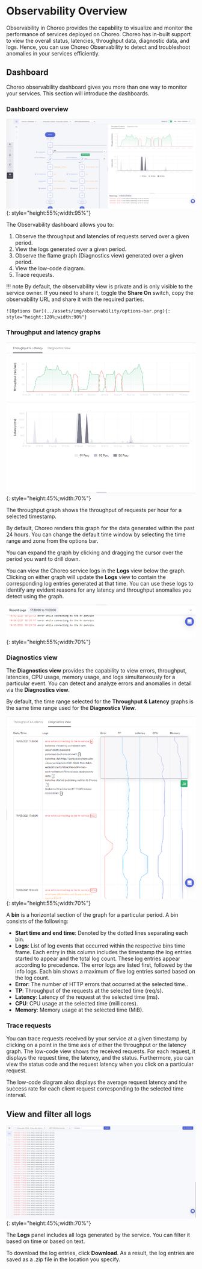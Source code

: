 # Observability Overview

Observability in Choreo provides the capability to visualize and monitor the performance of services deployed on Choreo. Choreo has in-built support to view the overall status, latencies, throughput data,  diagnostic data, and logs. Hence, you can use Choreo Observability to detect and troubleshoot anomalies in your services efficiently. 

## Dashboard
Choreo observability dashboard gives you more than one way to monitor your services. This section will introduce the dashboards. 

### Dashboard overview

![Dashboard Overview](../assets/img/observability/overview-overall.png){: style="height:55%;width:95%"}

The Observability dashboard allows you to:

1. Observe the throughput and latencies of requests served over a given period.
2. View the logs generated over a given period.
3. Observe the flame graph (Diagnostics view) generated over a given period.
4. View the low-code diagram.
5.  Trace requests.

!!! note
    By default, the observability view is private and is only visible to the service owner. If you need to share it, toggle the **Share On** switch, copy the observability URL and share it with the required parties.
    
    ![Options Bar](../assets/img/observability/options-bar.png){: style="height:120%;width:90%"}

### Throughput and latency graphs

![Throughput and Latency Graph](../assets/img/observability/throughput-and-latency.png){: style="height:45%;width:70%"}

The throughput graph shows the throughput of requests per hour for a selected timestamp. 

By default, Choreo renders this graph for the data generated within the past 24 hours. You can change the default time window by selecting the time range and zone from the options bar. 

You can expand the graph by clicking and dragging the cursor over the period you want to drill down.

You can view the Choreo service logs in the **Logs**  view below the graph. Clicking on either graph will update the **Logs** view to contain the corresponding log entries generated at that time. You can use these logs to identify any evident reasons for any latency and throughput anomalies you detect using the graph. 

 ![Logs View](../assets/img/observability/logs.png){: style="height:55%;width:70%"} 

### Diagnostics view

The **Diagnostics view** provides the capability to view errors, throughput, latencies, CPU usage, memory usage, and logs simultaneously for a particular event. You can detect and analyze errors and anomalies in detail via the **Diagnostics view**.

By default, the time range selected for the **Throughput & Latency** graphs is the same time range used for the **Diagnostics View**.

![Diagnostic-view](../assets/img/observability/diagnostic-view.png){: style="height:55%;width:70%"}

 
A **bin** is a horizontal section of the graph for a particular period. A bin consists of the following:

- **Start time and end time**: Denoted by the dotted lines separating each bin.
- **Logs**:  List of log events that occurred within the respective bins time frame. Each entry in this column includes the timestamp the log entries started to appear and the total log count. These log entries appear according to precedence. The error logs are listed first, followed by the info logs. Each bin shows a maximum of five log entries sorted based on the log count.
- **Error**: The number of HTTP errors that occurred at the selected time..
- **TP**: Throughput of the requests at the selected time (req/s).  
- **Latency**: Latency of the request at the selected time (ms).
- **CPU**: CPU usage at the selected time (millicores).
- **Memory**: Memory usage at the selected time (MiB).


### Trace requests

You can trace requests received by your service at a given timestamp by clicking on a point in the time axis of either the throughput or the latency graph.  The low-code view shows the received requests. For each request, it displays the request time, the latency, and the status. Furthermore, you can view the status code and the request latency when you click on a particular request.

The low-code diagram also displays the average request latency and the success rate for each client request corresponding to the selected time interval. 


## View and filter all logs

![Logs Panel](../assets/img/observability/logs-panel.png){: style="height:45%;width:70%"}

The **Logs** panel includes all logs generated by the service. You can filter it based on time or based on text. 

To download the log entries, click **Download**. As a result, the log entries are saved as a .zip file in the location you specify.
